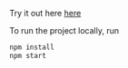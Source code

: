 Try it out here [here](https://newcycle-challenge.vercel.app/)

To run the project locally, run
```bash
npm install
npm start
```